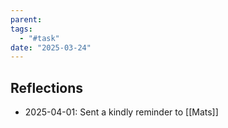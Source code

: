 ```yaml
---
parent: 
tags:
  - "#task"
date: "2025-03-24"
---
```

## Reflections
* 2025-04-01: Sent a kindly reminder to [[Mats]]